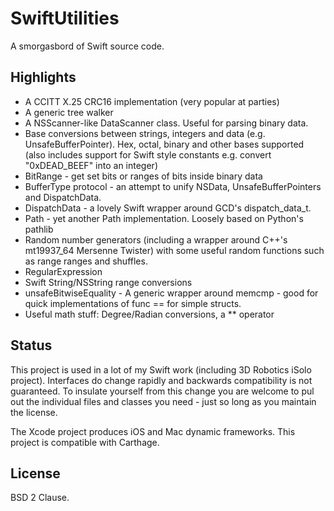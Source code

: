 # SwiftUtilities

A smorgasbord of Swift source code.

## Highlights

* A CCITT X.25 CRC16 implementation (very popular at parties)
* A generic tree walker
* A NSScanner-like DataScanner class. Useful for parsing binary data.
* Base conversions between strings, integers and data (e.g. UnsafeBufferPointer). Hex, octal, binary and other bases supported (also includes support for Swift style constants e.g. convert "0xDEAD_BEEF" into an integer)
* BitRange - get set bits or ranges of bits inside binary data
* BufferType protocol - an attempt to unify NSData, UnsafeBufferPointers and DispatchData.
* DispatchData - a lovely Swift wrapper around GCD's dispatch_data_t.
* Path - yet another Path implementation. Loosely based on Python's pathlib
* Random number generators (including a wrapper around C++'s mt19937_64 Mersenne Twister) with some useful random functions such as range ranges and shuffles.
* RegularExpression
* Swift String/NSString range conversions
* unsafeBitwiseEquality - A generic wrapper around memcmp - good for quick implementations of func == for simple structs.
* Useful math stuff: Degree/Radian conversions, a ** operator

## Status

This project is used in a lot of my Swift work (including 3D Robotics iSolo project). Interfaces do change rapidly and backwards compatibility is not guaranteed. To insulate yourself from this change you are welcome to pul out the individual files and classes you need - just so long as you maintain the license.

The Xcode project produces iOS and Mac dynamic frameworks. This project is compatible with Carthage.

## License

BSD 2 Clause.

